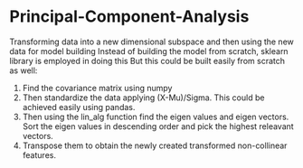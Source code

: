 # Principal-Component-Analysis
Transforming data into a new dimensional subspace and then using the new data for model building
Instead of building the model from scratch, sklearn library is employed in doing this
But this could be built easily from scratch as well:
1) Find the covariance matrix using numpy
2) Then standardize the data applying (X-Mu)/Sigma. This could be achieved easily using pandas.
3) Then using the lin_alg function find the eigen values and eigen vectors. Sort the eigen values in descending order and pick the highest releavant vectors.
4) Transpose them to obtain the newly created transformed non-collinear features.
